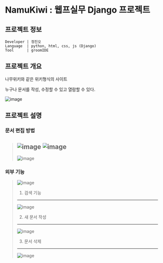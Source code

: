 # NamuKiwi : 웹프실무 Django 프로젝트

## 프로젝트 정보 ##
```
Developer | 정진오
Language  | python, html, css, js (Django)
Tool      | groomIDE
```

## 프로젝트 개요 ##
나무위키와 같은 위키형식의 사이트

누구나 문서를 작성, 수정할 수 있고 열람할 수 있다.

![image](https://user-images.githubusercontent.com/66864237/152684018-9b044a2f-3ec0-484a-9244-c11469f0e78b.png)

## 프로젝트 설명 ##

### 문서 편집 방법 ###
> ![image](https://user-images.githubusercontent.com/66864237/152684107-1495465b-e5d3-47ec-aafe-80a917b98db4.png)
> ![image](https://user-images.githubusercontent.com/66864237/152684132-9542dd4f-3cee-4986-8cce-2f13583902df.png)
> -----
> ![image](https://user-images.githubusercontent.com/66864237/152684197-4ebf8085-b500-4e08-aabe-133a2ede6f63.png)

### 외부 기능 ###
> ![image](https://user-images.githubusercontent.com/66864237/152684171-d49cd366-88ca-4b78-8d0d-c2e2fe571ab4.png)
> 
> 1. 검색 기능
> -----
> ![image](https://user-images.githubusercontent.com/66864237/152684286-2d79bef1-7407-4ce9-aa10-76d272a535f5.png)
> 
> 2. 새 문서 작성
> -----
> ![image](https://user-images.githubusercontent.com/66864237/152684341-f8c6e430-5495-433e-93e6-23701cb7fb56.png)
> 
> 3. 문서 삭제
> -----
> ![image](https://user-images.githubusercontent.com/66864237/152684373-c293c99b-1db0-4378-8bb3-5533d2fc0c49.png)
